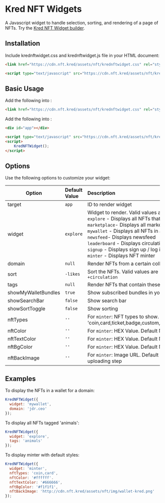 
# Kred NFT Widgets
A Javascript widget to handle selection, sorting, and rendering of a page of NFTs. Try the [Kred NFT Widget builder](https://nftkred.github.io/Kred-NFT-Widgets/).

## Installation
Include krednftwidget.css and krednftwidget.js file in your HTML document:
```html
<link href="https://cdn.nft.kred/assets/nft/krednftwidget.css" rel="stylesheet">

<script type="text/javascript" src="https://cdn.nft.kred/assets/nft/krednftwidget.js"></script>
```
## Basic Usage
Add the following into <head>:
```html
<link href="https://cdn.nft.kred/assets/nft/krednftwidget.css" rel="stylesheet">
```

Add the following into <body>:
```html
<div id="app"></div>

<script type="text/javascript" src="https://cdn.nft.kred/assets/nft/krednftwidget.js"></script>
<script>
	KredNFTWidget();
</script>
```
## Options
Use the following options to customize your widget:

| Option     | Default Value | Description |
| ---------- | :------------- | :----------- |
| target     | `app`| ID to render widget |
| widget     | `explore`     | Widget to render. Valid values are <br/>`explore` - Displays all NFTs that were minted <br/>`marketplace`- Displays all marketplace NFTs<br/>`mywallet` - Displays all NFTs in a wallet<br/>`newsfeed`- Displays newsfeed<br/>`leaderboard` - Displays circulation leaderboard<br/>`signup` - Displays sign up / log in panel<br/>`minter` - Displays NFT minter |
| domain     | `null`        | Render NFTs from a certain collection domain. Eg. 'jdr.ceo' |
| sort       | `-likes`      | Sort the NFTs. Valid values are `-likes`, `+likes`, `-created`, `+created`, `-circulation`, `+circulation` |
| tags       | `null`        | Render NFTs that contain these tags. Comma seperated list. Eg. 'empire.kred,rewards' |
| showMyWalletBundles | `true` | Show subscribed bundles in your wallet |
| showSearchBar | `false`     | Show search bar |
| showSortToggle | `false`    | Show sorting |
| nftTypes | `''` | For `minter`: NFT types to show. Comma seperated list of NFT types. Eg. 'coin,card,ticket,badge,custom,attestation,chip,membershipcard,coupon,book,domain'  |
| nftColor | `''` | For `minter`: HEX Value. Default NFT color when minting. |
| nftTextColor | `''` | For `minter`: HEX Value. Default NFT text color when minting |
| nftBgColor | `''` | For `minter`: HEX Value. Default NFT background color when minting |
| nftBackImage | `''` | For `minter`: Image URL. Default back image for NFTs, this skips the back background uploading step |

## Examples
To display the NFTs in a wallet for a domain:
```javascript
KredNFTWidget({
  widget: 'mywallet',
  domain: 'jdr.ceo'
});
```

To display all NFTs tagged 'animals':
```javascript
KredNFTWidget({
  widget: 'explore',
  tags: 'animals'
});
```

To display minter with default styles:
```javascript
KredNFTWidget({
  widget: 'minter',
  nftTypes: 'coin,card',
  nftColor: '#ffffff'.
  nftTextColor: '#666666',
  nftBgColor: '#f1f1f1',
  nftBackImage: 'http://cdn.nft.kred/assets/nft/img/wallet-kred.png'
});
```
